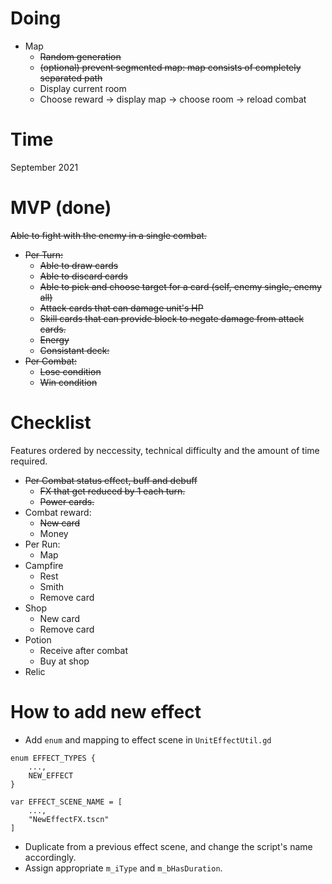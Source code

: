 # Doing
* Map
    * ~~Random generation~~
    * ~~(optional) prevent segmented map: map consists of completely separated path~~
    * Display current room
    * Choose reward -> display map -> choose room -> reload combat
# Time
September 2021
# MVP (done)
~~Able to fight with the enemy in a single combat.~~

* ~~Per Turn:~~
    * ~~Able to draw cards~~
    * ~~Able to discard cards~~
    * ~~Able to pick and choose target for a card (self, enemy single, enemy all)~~
    * ~~Attack cards that can damage unit's HP~~
    * ~~Skill cards that can provide block to negate damage from attack cards.~~
    * ~~Energy~~
    * ~~Consistant deck:~~
* ~~Per Combat:~~
    * ~~Lose condition~~
    * ~~Win condition~~

# Checklist
Features ordered by neccessity, technical difficulty and the amount of time required.

* ~~Per Combat status effect, buff and debuff~~
    * ~~FX that get reduced by 1 each turn.~~
    * ~~Power cards.~~
* Combat reward:
    * ~~New card~~
    * Money
* Per Run:
    * Map
* Campfire
    * Rest
    * Smith
    * Remove card
* Shop
    * New card
    * Remove card
* Potion
    * Receive after combat
    * Buy at shop
* Relic

# How to add new effect
* Add `enum` and mapping to effect scene in `UnitEffectUtil.gd`
```gdscript
enum EFFECT_TYPES {
    ...,
    NEW_EFFECT
}

var EFFECT_SCENE_NAME = [
    ...,
    "NewEffectFX.tscn"
]
```
* Duplicate from a previous effect scene, and change the script's name accordingly.
* Assign appropriate `m_iType` and `m_bHasDuration`.
